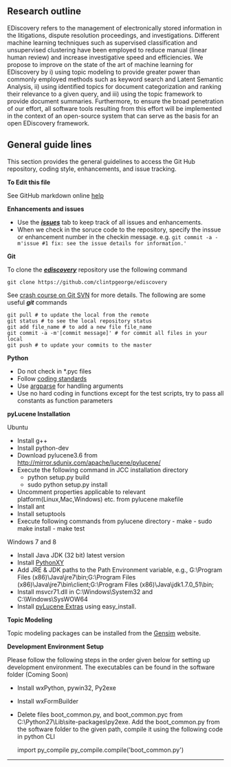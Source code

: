 Research outline
----------------

EDiscovery refers to the management of electronically stored information 
in the litigations, dispute resolution proceedings, and investigations. 
Different machine learning techniques such as supervised classification 
and unsupervised clustering have been employed to reduce manual 
(linear human review) and increase investigative speed and efficiencies. 
We propose to improve on the state of the art of machine learning for 
EDiscovery by i) using topic modeling to provide greater power than 
commonly employed methods such as keyword search and Latent Semantic Analysis, 
ii) using identified topics for document categorization and ranking their 
relevance to a given query, and iii) using the topic framework to provide 
document summaries. Furthermore, to ensure the broad penetration of our effort, 
all software tools resulting from this effort will be implemented in the context 
of an open-source system that can serve as the basis for an open EDiscovery framework.



General guide lines
-------------------
This section provides the general guidelines to access the Git Hub repository, coding style, enhancements, and issue tracking.  

**To Edit this file**

See GitHub markdown online [help](https://help.github.com/articles/github-flavored-markdown)


**Enhancements and issues**

* Use the [***issues***](https://github.com/clintpgeorge/ediscovery/issues?state=open) tab to keep track of all issues and enhancements. 
* When we check in the soruce code to the repository, specify the inssue or enhancement number in the checkin message. 
  e.g. ```git commit -a -m'issue #1 fix: see the issue details for information.'```


**Git**

To clone the [***ediscovery***](https://github.com/clintpgeorge/ediscovery) repository use the following command

    git clone https://github.com/clintpgeorge/ediscovery

See [crash course on Git SVN](http://git.or.cz/course/svn.html) for more details. 
The following are some useful ***git*** commands 

    git pull # to update the local from the remote 
    git status # to see the local repository status 
    git add file_name # to add a new file file_name 
    git commit -a -m'[commit message]' # for commit all files in your local 
    git push # to update your commits to the master 

**Python**

- Do not check in *.pyc files 
- Follow [coding standards](http://www.python.org/dev/peps/pep-0008)
- Use [argparse](http://docs.python.org/2/howto/argparse.html) for handling arguments 
- Use no hard coding in functions except for the test scripts, try to pass all constants as function parameters

**pyLucene Installation**

Ubuntu

- Install g++
- Install python-dev
- Download pylucene3.6 from http://mirror.sdunix.com/apache/lucene/pylucene/
- Execute the following command in JCC installation directory
    - python setup.py build 
    - sudo python setup.py install
- Uncomment properties applicable to relevant platform(Linux,Mac,Windows) etc. from pylucene makefile
- Install ant
- Install setuptools
- Execute following commands from pylucene directory
      - make
      - sudo make install
      - make test

Windows 7 and 8

- Install Java JDK (32 bit) latest version 
- Install [PythonXY](https://code.google.com/p/pythonxy/) 
- Add JRE & JDK paths to the Path Environment variable, e.g., G:\Program Files (x86)\Java\jre7\bin;G:\Program Files (x86)\Java\jre7\bin\client;G:\Program Files (x86)\Java\jdk1.7.0_51\bin;
- Install msvcr71.dll in C:\Windows\System32 and C:\Windows\SysWOW64
- Install [pyLucene Extras](https://code.google.com/a/apache-extras.org/p/pylucene-extra/wiki/PyLucene) using easy_install. 



**Topic Modeling**

Topic modeling packages can be installed from the [Gensim](http://radimrehurek.com/gensim) website. 


**Development Environment Setup**

Please follow the following steps in the order given below for setting up development environment. The executables can be found in the software folder (Coming Soon)

- Install wxPython, pywin32, Py2exe
- Install wxFormBuilder
- Delete files boot_common.py, and boot_common.pyc from C:\Python27\Lib\site-packages\py2exe. Add the boot_common.py from the software folder to the given path, compile it using the following code in python CLI

    
    import py_compile
    py_compile.compile('boot_common.py')
    




--------------------------------------

